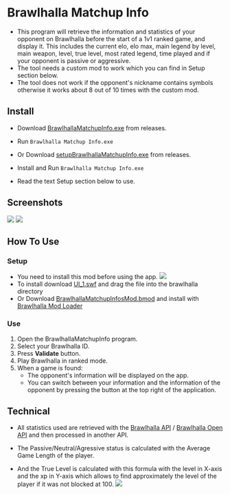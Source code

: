 ﻿# Brawlhalla Matchup Info
- This program will retrieve the information and statistics of your opponent on Brawlhalla before the start of a 1v1 ranked game, and display it. This includes the current elo, elo max, main legend by level, main weapon, level, true level, most rated legend, time played and if your opponent is passive or aggressive.
- The tool needs a custom mod to work which you can find in Setup section below.
- The tool does not work if the opponent's nickname contains symbols otherwise it works about 8 out of 10 times with the custom mod. 


## Install
- Download [BrawlhallaMatchupInfo.exe](https://github.com/alexisradice/BrawlhallaMatchupInfo/releases) from releases.
- Run `Brawlhalla Matchup Info.exe`

- Or Download [setupBrawlhallaMatchupInfo.exe](https://github.com/alexisradice/BrawlhallaMatchupInfo/releases) from releases.
- Install and Run `Brawlhalla Matchup Info.exe`
- Read the text Setup section below to use.

## Screenshots
![](https://cdn.discordapp.com/attachments/878657298036322354/928678754870493245/screenshot2.jpg)
![](https://cdn.discordapp.com/attachments/878657298036322354/928678716337442816/screenshot1.jpg)

## How To Use
### Setup
- You need to install this mod before using the app.
![](https://cdn.discordapp.com/attachments/878657298036322354/928678783815401543/screenshot3.jpg)
- To install download [UI_1.swf](https://cdn.discordapp.com/attachments/878657298036322354/928441195816972319/UI_1.swf) and drag the file into the brawlhalla directory 
- Or Download [BrawlhallaMatchupInfosMod.bmod](https://cdn.discordapp.com/attachments/878657298036322354/928441223516127273/BrawlhallaMatchupInfoMod.bmod) and install with [Brawlhalla Mod Loader](https://github.com/Farbigoz/BHModLoader)


### Use
1) Open the BrawlhallaMatchupInfo program.
1) Select your Brawlhalla ID.
1) Press **Validate** button.
1) Play Brawlhalla in ranked mode.
1) When a game is found:
   - The opponent's information will be displayed on the app. 
   - You can switch between your information and the information of the opponent by pressing the button at the top right of the application.
   

## Technical
- All statistics used are retrieved with the [Brawlhalla API](https://dev.brawlhalla.com/) / [Brawlhalla Open API](https://github.com/barbarbar338/bh-open-api-webpage) and then processed in another API.
- The Passive/Neutral/Agressive status is calculated with the Average Game Length of the player.

- And the True Level is calculated with this formula with the level in X-axis and the xp in Y-axis which allows to find approximately the level of the player if it was not blocked at 100.
![](https://cdn.discordapp.com/attachments/878657298036322354/928678799636312114/screenshot4.jpg)
